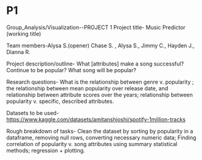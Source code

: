# P1
Group_Analysis/Visualization--PROJECT 1
Project title- Music Predictor (working title)

Team members-Alysa S.(opener) Chase S. , Alysa S., Jimmy C., Hayden J., Dianna R.

Project description/outline- What [attributes] make a song successful? Continue to be popular? What song will be popular?

Research questions-  What is the relationship between genre v. popularity ; the relationship between mean popularity over release date, and relationship between attribute scores over the years; relationship between popularity v. specific, described attributes. 

Datasets to be used- https://www.kaggle.com/datasets/amitanshjoshi/spotify-1million-tracks

Rough breakdown of tasks- Clean the dataset by sorting by popularity in a dataframe, removing null rows, converting necessary numeric data; Finding correlation of popularity v. song attributes using summary statistical methods; regression + plotting.

